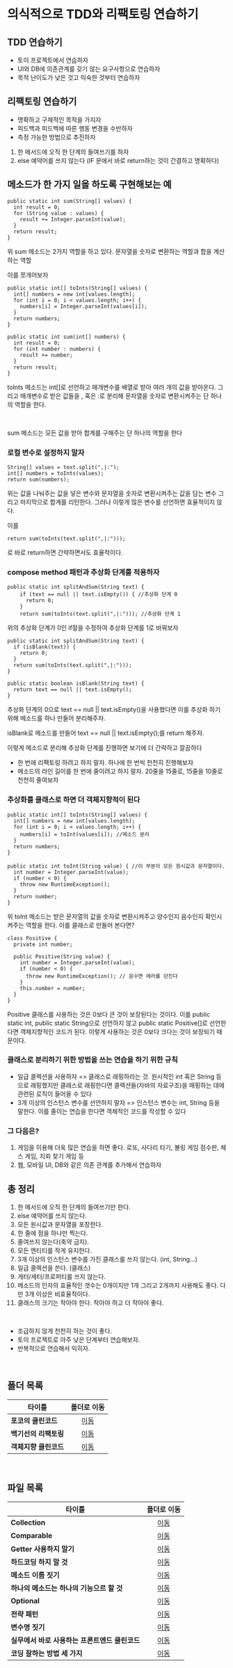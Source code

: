 # 의식적으로 TDD와 리팩토링 연습하기

## TDD 연습하기
- 토이 프로젝트에서 연습하자
- UI와 DB에 의존관계를 갖기 않는 요구사항으로 연습하자
- 목적 난이도가 낮은 것고 익숙한 것부터 연습하자

## 리팩토링 연습하기
- 명확하고 구체적인 목적을 가지자
- 피드백과 피드백에 따른 행동 변경을 수반하자
- 측정 가능한 방법으로 추진하자

1. 한 메서드에 오직 한 단계의 들여쓰기를 하자   
1. else 예약어를 쓰지 않는다 (IF 문에서 바로 return하는 것이 간결하고 명확하다)   

## 메소드가 한 가지 일을 하도록 구현해보는 예
```
public static int sum(String[] values) {
  int result = 0;
  for (String value : values) {
    result += Integer.parseInt(value);
  }
  return result;
}
```
위 sum 메소드는 2가지 역할을 하고 있다. 문자열을 숫자로 변환하는 역할과 합을 계산하는 역할   

이를 쪼개어보자
```
public static int[] toInts(String[] values) {
  int[] numbers = new int[values.length];
  for (int i = 0; i < values.length; i++) {
    numbers[i] = Integer.parseInt(values[i]);
  }
  return numbers;
}

public static int sum(int[] numbers) {
  int result = 0;
  for (int number : numbers) {
    result += number;
  }
  return result;
}
```

toInts 메소드는 int[]로 선언하고 매개변수를 배열로 받아 여러 개의 값을 받아온다. 그리고 매개변수로 받은 값들을 , 혹은 :로 분리해 문자열을 숫자로 변환시켜주는 단 하나의 역할을 한다.   

<br/>

sum 메소드는 모든 값을 받아 합계를 구해주는 단 하나의 역할을 한다

### 로컬 변수로 설정하지 말자
```
String[] values = text.split(",|:");
int[] numbers = toInts(values);
return sum(numbers);
```

위는 값을 나눠주는 값을 넣은 변수와 문자열을 숫자로 변환시켜주는 값을 담는 변수 그리고 마지막으로 합계를 리턴한다. 그러나 이렇게 많은 변수를 선언하면 효율적이지 않다.   

이를

```
return sum(toInts(text.split(",|:")));
```

로 바로 return하면 간략하면서도 효율적이다.

### compose method 패턴과 추상화 단계를 적용하자
```
public static int splitAndSum(String text) {
    if (text == null || text.isEmpty()) { //추상화 단계 0
      return 0;
    }
    return sum(toInts(text.split(",|:"))); //추상화 단계 1
```
위의 추상화 단계가 0인 if절을 수정하여 추상화 단계를 1로 바꿔보자
```
public static int splitAndSum(String text) {
  if (isBlank(text)) {
    return 0;
  }
  return sum(toInts(text.split(",|:")));
}

public static boolean isBlank(String text) {
  return text == null || text.isEmpty();
}
```
추상화 단계의 0으로 text == null || text.isEmpty()을 사용했다면 이를 추상화 하기 위해 메소드를 하나 만들어 분리해주자.   

isBlank로 메소드를 만들어 text == null || text.isEmpty();를 return 해주자.   

이렇게 메소드로 분리해 추상화 단계를 진행하면 보기에 더 간략하고 깔끔하다   

- 한 번에 리팩토링 하려고 하지 말자. 하나에 한 번씩 천천히 진행해보자
- 메소드의 라인 길이를 한 번에 줄이려고 하지 말자. 20줄을 15줄로, 15줄을 10줄로 천천히 줄여보자   

### 추상화를 클래스로 하면 더 객체지향적이 된다
```
public static int[] toInts(String[] values) {
  int[] numbers = new int[values.length];
  for (int i = 0; i < values.length; i++) {
    numbers[i] = toInt(values[i]); //메소드 분리
  }
  return numbers;
}

public static int toInt(String value) { //이 부분이 모든 원시값과 문자열이다.
  int number = Integer.parseInt(value);
  if (number < 0) {
    throw new RuntimeException();
  }
  return number;
}
```
위 toInt 메소드는 받은 문자열의 값을 숫자로 변환시켜주고 양수인지 음수인지 확인시켜주는 역할을 한다. 이를 클래스로 만들어 본다면?
```
class Positive {
  private int number;

  public Positive(String value) {
    int number = Integer.parseInt(value);
    if (number < 0) {
      throw new RuntimeException(); // 음수면 에러를 던진다
    }
    this.number = number;
  }
}
```
Positive 클래스를 사용하는 것은 0보다 큰 것이 보장된다는 것이다. 이를 public static int, public static String으로 선언하지 않고 public static Positive[]로 선언한다면 객체지향적인 코드가 된다. 이렇게 사용하는 것은 0보다 크다는 것이 보장되기 때문이다.   

### 클래스로 분리하기 위한 방법을 쓰는 연습을 하기 위한 규칙
- 일급 콜렉션을 사용하자 => 클래스로 래핑하라는 것. 원시적인 int 혹은 String 등으로 래핑했지만 클래스로 래핑한다면 콜렉션들(자바의 자료구조)을 매핑하는 데에 관련된 로직이 들어올 수 있다
- 3개 이상의 인스턴스 변수를 선언하지 말자 => 인스턴스 변수는 int, String 등을 말한다. 이를 줄이는 연습을 한다면 객체적인 코드를 작성할 수 있다

### 그 다음은?
1. 게임을 이용해 더욱 많은 연습을 하면 좋다. 로또, 사다리 타기, 볼링 게임 점수판, 체스 게임, 지뢰 찾기 게임 등   
1. 웹, 모바일 UI, DB와 같은 의존 관계를 추가해서 연습하자   

## 총 정리
1. 한 메서드에 오직 한 단계의 들여쓰기만 한다.   
1. else 예약어를 쓰지 않는다.   
1. 모든 원시값과 문자열을 포장한다.   
1. 한 줄에 점을 하나만 찍는다.   
1. 줄여쓰지 않는다(축약 금지).   
1. 모든 엔티티를 작게 유지한다.   
1. 3개 이상의 인스턴스 변수를 가진 클래스를 쓰지 않는다. (int, String...)   
1. 일급 콜렉션을 쓴다. (클래스)   
1. 게터/세터/프로퍼티를 쓰지 않는다.   
1. 메소드의 인자의 효율적인 갯수는 0개이지만 1개 그리고 2개까지 사용해도 좋다. 다만 3개 이상은 비효율적이다.   
1. 클래스의 크기는 작아야 한다. 작아야 하고 더 작아야 좋다.   

<br/>

- 조급하지 않게 천천히 하는 것이 좋다.
- 토이 프로젝트로 아주 낮은 단계부터 연습해보자.
- 반복적으로 연습해서 익히자.

<br/>

## 폴더 목록
|타이틀|폴더로 이동|
|---|:---:|
|**포코의 클린코드**|[이동](https://github.com/Hschan2/EverythingAboutJava/tree/master/CleanCode/%ED%8F%AC%EC%BD%94%EC%9D%98%ED%81%B4%EB%A6%B0%EC%BD%94%EB%93%9C)|
|**백기선의 리팩토링**|[이동](https://github.com/Hschan2/EverythingAboutJava/tree/master/CleanCode/Refactoring)|
|**객체지향 클린코드**|[이동](https://github.com/Hschan2/EverythingAboutJava/tree/master/CleanCode/src/com/java/cleancode)|

<br/>

## 파일 목록
|타이틀|폴더로 이동|
|---|:---:|
|**Collection**|[이동](https://github.com/Hschan2/EverythingAboutJava/blob/master/CleanCode/Collection.md)|
|**Comparable**|[이동](https://github.com/Hschan2/EverythingAboutJava/blob/master/CleanCode/Comparable.md)|
|**Getter 사용하지 말기**|[이동](https://github.com/Hschan2/EverythingAboutJava/blob/master/CleanCode/DoNotGetter.md)|
|**하드코딩 하지 말 것**|[이동](https://github.com/Hschan2/EverythingAboutJava/blob/master/CleanCode/DoNotHardCoding.md)|
|**메소드 이름 짓기**|[이동](https://github.com/Hschan2/EverythingAboutJava/blob/master/CleanCode/MethodNaming.md)|
|**하나의 메소드는 하나의 기능으르 할 것**|[이동](https://github.com/Hschan2/EverythingAboutJava/blob/master/CleanCode/OneMethodOneFunction.md)|
|**Optional**|[이동](https://github.com/Hschan2/EverythingAboutJava/blob/master/CleanCode/Optional.md)|
|**전략 패턴**|[이동](https://github.com/Hschan2/EverythingAboutJava/blob/master/CleanCode/StrategyPattern.md)|
|**변수명 짓기**|[이동](https://github.com/Hschan2/EverythingAboutJava/blob/master/CleanCode/VariableName.md)|
|**실무에서 바로 사용하는 프론트엔드 클린코드**|[이동](https://github.com/Hschan2/EverythingAboutJava/blob/master/CleanCode/%EC%8B%A4%EB%AC%B4%EC%97%90%EC%84%9C%EB%B0%94%EB%A1%9C%EC%93%B0%EB%8A%94%ED%94%84%EB%A1%A0%ED%8A%B8%EC%97%94%EB%93%9C%ED%81%B4%EB%A6%B0%EC%BD%94%EB%93%9C.md)|
|**코딩 잘하는 방법 세 가지**|[이동](https://github.com/Hschan2/EverythingAboutJava/blob/master/CleanCode/%EC%BD%94%EB%94%A9%20%EC%9E%98%ED%95%98%EB%8A%94%20%ED%8C%81%20%EC%84%B8%EA%B0%80%EC%A7%80.md)|